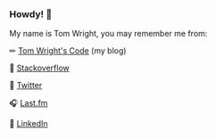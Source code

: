 ### Howdy! 👋

My name is Tom Wright, you may remember me from:

✏ [Tom Wright's Code](https://blog.tdwright.co.uk/) (my blog)

🦆 [Stackoverflow](https://stackoverflow.com/users/50151/tom-wright?tab=profile)

🐤 [Twitter](https://twitter.com/tdwright)

🎧 [Last.fm](https://www.last.fm/user/tomythius)

💼 [LinkedIn](https://www.linkedin.com/in/tomdwright/) 

<!--
**tdwright/tdwright** is a ✨ _special_ ✨ repository because its `README.md` (this file) appears on your GitHub profile.

Here are some ideas to get you started:

- 🔭 I’m currently working on ...
- 🌱 I’m currently learning ...
- 👯 I’m looking to collaborate on ...
- 🤔 I’m looking for help with ...
- 💬 Ask me about ...
- 📫 How to reach me: ...
- 😄 Pronouns: ...
- ⚡ Fun fact: ...
-->
